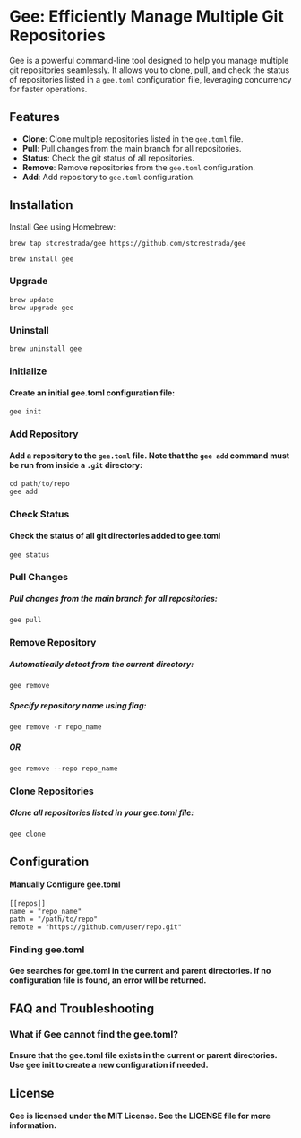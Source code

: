 # Gee: Efficiently Manage Multiple Git Repositories

Gee is a powerful command-line tool designed to help you manage multiple git repositories seamlessly. It allows you to clone, pull, and check the status of repositories listed in a `gee.toml` configuration file, leveraging concurrency for faster operations.

## Features

- **Clone**: Clone multiple repositories listed in the `gee.toml` file.
- **Pull**: Pull changes from the main branch for all repositories.
- **Status**: Check the git status of all repositories.
- **Remove**: Remove repositories from the `gee.toml` configuration.
- **Add**: Add repository to `gee.toml` configuration.

## Installation

Install Gee using Homebrew:
```
brew tap stcrestrada/gee https://github.com/stcrestrada/gee

brew install gee
```

### Upgrade 

```
brew update
brew upgrade gee
```

### Uninstall
```brew uninstall gee```

### initialize 
#### Create an initial gee.toml configuration file:

```
gee init
```

### Add Repository 
#### Add a repository to the `gee.toml` file. Note that the `gee add` command must be run from inside a `.git` directory:
```
cd path/to/repo
gee add
```

### Check Status 
#### Check the status of all git directories added to gee.toml
```
gee status
```

### Pull Changes 
##### Pull changes from the main branch for all repositories:
```
gee pull
```

### Remove Repository 
##### Automatically detect from the current directory:
```
gee remove 
```
##### Specify repository name using flag:
```shell
gee remove -r repo_name
```
##### OR
```shell
gee remove --repo repo_name
```


### Clone Repositories
##### Clone all repositories listed in your gee.toml file:
```shell
gee clone
```

## Configuration
#### Manually Configure gee.toml
```
[[repos]]
name = "repo_name"
path = "/path/to/repo"
remote = "https://github.com/user/repo.git"
````

### Finding gee.toml
#### Gee searches for gee.toml in the current and parent directories. If no configuration file is found, an error will be returned.

## FAQ and Troubleshooting
### What if Gee cannot find the gee.toml?
#### Ensure that the gee.toml file exists in the current or parent directories. Use gee init to create a new configuration if needed.

## License
#### Gee is licensed under the MIT License. See the LICENSE file for more information.

